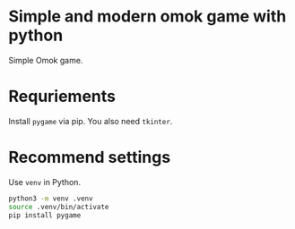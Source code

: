 # Simple and modern omok game with python

Simple Omok game. 

# Requriements

Install `pygame` via pip. You also need `tkinter`. 

# Recommend settings

Use `venv` in Python.

```bash
python3 -m venv .venv
source .venv/bin/activate
pip install pygame
```




